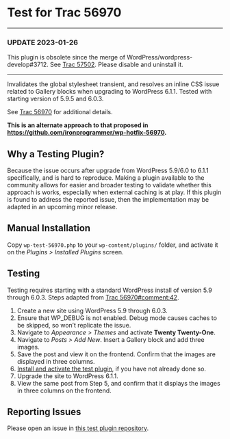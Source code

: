 # Test for Trac 56970

----
### UPDATE 2023-01-26

This plugin is obsolete since the merge of WordPress/wordpress-develop#3712. See [Trac 57502](https://core.trac.wordpress.org/ticket/57502). Please disable and uninstall it.

----

Invalidates the global stylesheet transient, and resolves an inline CSS issue related to Gallery blocks when upgrading to WordPress 6.1.1. Tested with starting version of 5.9.5 and 6.0.3.

See [Trac 56970](https://core.trac.wordpress.org/ticket/56970) for additional details.

**This is an alternate approach to that proposed in https://github.com/ironprogrammer/wp-hotfix-56970.**

## Why a Testing Plugin?
Because the issue occurs after upgrade from WordPress 5.9/6.0 to 6.1.1 specifically, and is hard to reproduce. Making a plugin available to the community allows for easier and broader testing to validate whether this approach is works, especially when external caching is at play. If this plugin is found to address the reported issue, then the implementation may be adapted in an upcoming minor release.

## Manual Installation
Copy `wp-test-56970.php` to your `wp-content/plugins/` folder, and activate it on the *Plugins > Installed Plugins* screen.

## Testing
Testing requires starting with a standard WordPress install of version 5.9 through 6.0.3. Steps adapted from [Trac 56970#comment:42](https://core.trac.wordpress.org/ticket/56970#comment:42).

1. Create a new site using WordPress 5.9 through 6.0.3.
2. Ensure that WP_DEBUG is not enabled. Debug mode causes caches to be skipped, so won’t replicate the issue.
3. Navigate to *Appearance > Themes* and activate **Twenty Twenty-One**.
4. Navigate to *Posts > Add New*. Insert a Gallery block and add three images.
5. Save the post and view it on the frontend. Confirm that the images are displayed in three columns.
6. [Install and activate the test plugin](#manual-installation), if you have not already done so.
7. Upgrade the site to WordPress 6.1.1.
8. View the same post from Step 5, and confirm that it displays the images in three columns on the frontend.

## Reporting Issues
Please open an issue in [this test plugin repository](https://github.com/ironprogrammer/wp-test-56970/issues).
